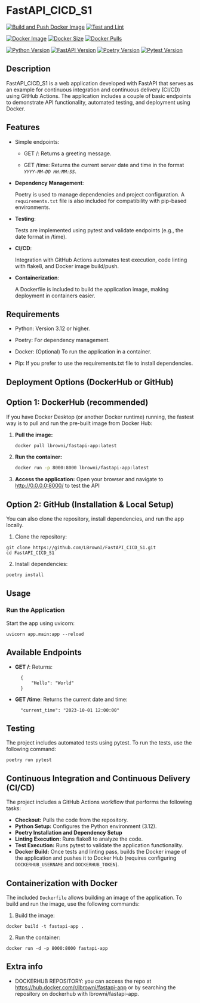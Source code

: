 # FastAPI_CICD_S1

[![Build and Push Docker Image](https://github.com/LBrownI/FastAPI_CICD_S1/actions/workflows/build-and-push.yml/badge.svg)](https://github.com/LBrownI/FastAPI_CICD_S1/actions/workflows/build-and-push.yml)
[![Test and Lint](https://github.com/LBrownI/FastAPI_CICD_S1/actions/workflows/test-and-lint.yml/badge.svg)](https://github.com/LBrownI/FastAPI_CICD_S1/actions/workflows/test-and-lint.yml)

[![Docker Image](https://img.shields.io/docker/v/lbrowni/fastapi-app?label=Docker%20Image&sort=semver)](https://hub.docker.com/r/lbrowni/fastapi-app)
[![Docker Size](https://img.shields.io/docker/image-size/lbrowni/fastapi-app/latest)](https://hub.docker.com/r/lbrowni/fastapi-app)
[![Docker Pulls](https://img.shields.io/docker/pulls/lbrowni/fastapi-app)](https://hub.docker.com/r/lbrowni/fastapi-app)

[![Python Version](https://img.shields.io/badge/python-3.12-green.svg)](https://www.python.org/downloads/release/python-3120/)
[![FastAPI Version](https://img.shields.io/badge/FastAPI-0.115.12-darkgreen.svg)](https://fastapi.tiangolo.com/)
[![Poetry Version](https://img.shields.io/badge/Poetry-2.1.2-darkblue.svg)](https://python-poetry.org/)
[![Pytest Version](https://img.shields.io/badge/Pytest-8.3.5-lightgreen.svg)](https://docs.pytest.org/en/stable/)

## Description

FastAPI_CICD_S1 is a web application developed with FastAPI that serves as an example for continuous integration and continuous delivery (CI/CD) using GitHub Actions. The application includes a couple of basic endpoints to demonstrate API functionality, automated testing, and deployment using Docker.

## Features

- Simple endpoints:

  - GET /: Returns a greeting message.

  - GET /time: Returns the current server date and time in the format _`YYYY-MM-DD HH:MM:SS`_.

- **Dependency Management**:

  Poetry is used to manage dependencies and project configuration.
  A `requirements.txt` file is also included for compatibility with pip-based environments.

- **Testing**:

  Tests are implemented using pytest and validate endpoints (e.g., the date format in /time).

- **CI/CD**:

  Integration with GitHub Actions automates test execution, code linting with flake8, and Docker image build/push.

- **Containerization**:

  A Dockerfile is included to build the application image, making deployment in containers easier.

## Requirements

- Python: Version 3.12 or higher.

- Poetry: For dependency management.

- Docker: (Optional) To run the application in a container.

- Pip: If you prefer to use the requirements.txt file to install dependencies.

## Deployment Options (DockerHub or GitHub)

## Option 1: DockerHub (recommended)

If you have Docker Desktop (or another Docker runtime) running, the fastest way is to pull and run the pre-built image from Docker Hub:

1. **Pull the image:**
   ```bash
   docker pull lbrowni/fastapi-app:latest
   ```
2. **Run the container:**
   ```bash
   docker run -p 8000:8000 lbrowni/fastapi-app:latest
   ```
3. **Access the application:** Open your browser and navigate to http://0.0.0.0:8000/ to test the API

## Option 2: GitHub (Installation & Local Setup)

You can also clone the repository, install dependencies, and run the app locally.

1. Clone the repository:

```
git clone https://github.com/LBrownI/FastAPI_CICD_S1.git
cd FastAPI_CICD_S1
```

2. Install dependencies:

```
poetry install
```

## Usage

### Run the Application

Start the app using uvicorn:

```
uvicorn app.main:app --reload
```

## Available Endpoints

- **GET /**: Returns:
  ```
    {
        "Hello": "World"
    }
  ```
- **GET /time**: Returns the current date and time:
  ```
    "current_time": "2023-10-01 12:00:00"
  ```

## Testing

The project includes automated tests using pytest. To run the tests, use the following command:

```
poetry run pytest
```

## Continuous Integration and Continuous Delivery (CI/CD)

The project includes a GitHub Actions workflow that performs the following tasks:

- **Checkout:** Pulls the code from the repository.
- **Python Setup:** Configures the Python environment (3.12).
- **Poetry Installation and Dependency Setup**
- **Linting Execution:** Runs flake8 to analyze the code.
- **Test Execution:** Runs pytest to validate the application functionality.
- **Docker Build:** Once tests and linting pass, builds the Docker image of the application and pushes it to Docker Hub (requires configuring `DOCKERHUB_USERNAME` and `DOCKERHUB_TOKEN`).

## Containerization with Docker

The included `Dockerfile` allows building an image of the application. To build and run the image, use the following commands:

1. Build the image:

```
docker build -t fastapi-app .
```

2. Run the container:

```
docker run -d -p 8000:8000 fastapi-app
```

## Extra info

- DOCKERHUB REPOSITORY: you can access the repo at https://hub.docker.com/r/lbrowni/fastapi-app or by searching the repository on dockerhub with lbrowni/fastapi-app.

